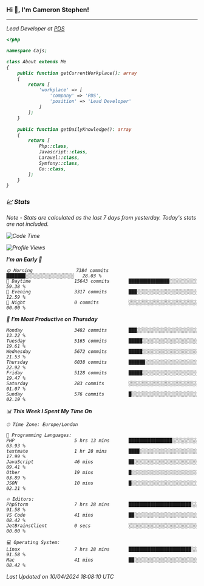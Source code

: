 ### Hi 👋, I'm Cameron Stephen!
<hr>
<p><em>Lead Developer at <a href="https://prindatasolutions.co.uk">PDS</a></p>


```php
<?php

namespace Cajs;

class About extends Me
{
    public function getCurrentWorkplace(): array
    {
        return [
            'workplace' => [
                'company' => 'PDS',
                'position' => 'Lead Developer'
            ]
        ];
    }

    public function getDailyKnowledge(): array
    {
        return [
            Php::class,
            Javascript::class,
            Laravel::class,
            Symfony::class,
            Go::class,
        ];
    }
}
```

### 📈 Stats
<p><em>Note - Stats are calculated as the last 7 days from yesterday. Today's stats are not included.</em></p>


<!--START_SECTION:waka-->
![Code Time](http://img.shields.io/badge/Code%20Time-3%2C756%20hrs%2025%20mins-blue)

![Profile Views](http://img.shields.io/badge/Profile%20Views-0-blue)

**I'm an Early 🐤** 

```text
🌞 Morning                7384 commits        ███████░░░░░░░░░░░░░░░░░░   28.03 % 
🌆 Daytime                15643 commits       ███████████████░░░░░░░░░░   59.38 % 
🌃 Evening                3317 commits        ███░░░░░░░░░░░░░░░░░░░░░░   12.59 % 
🌙 Night                  0 commits           ░░░░░░░░░░░░░░░░░░░░░░░░░   00.00 % 
```
📅 **I'm Most Productive on Thursday** 

```text
Monday                   3482 commits        ███░░░░░░░░░░░░░░░░░░░░░░   13.22 % 
Tuesday                  5165 commits        █████░░░░░░░░░░░░░░░░░░░░   19.61 % 
Wednesday                5672 commits        █████░░░░░░░░░░░░░░░░░░░░   21.53 % 
Thursday                 6038 commits        ██████░░░░░░░░░░░░░░░░░░░   22.92 % 
Friday                   5128 commits        █████░░░░░░░░░░░░░░░░░░░░   19.47 % 
Saturday                 283 commits         ░░░░░░░░░░░░░░░░░░░░░░░░░   01.07 % 
Sunday                   576 commits         █░░░░░░░░░░░░░░░░░░░░░░░░   02.19 % 
```


📊 **This Week I Spent My Time On** 

```text
🕑︎ Time Zone: Europe/London

💬 Programming Languages: 
PHP                      5 hrs 13 mins       ████████████████░░░░░░░░░   63.93 % 
textmate                 1 hr 28 mins        ████░░░░░░░░░░░░░░░░░░░░░   17.99 % 
JavaScript               46 mins             ██░░░░░░░░░░░░░░░░░░░░░░░   09.41 % 
Other                    19 mins             █░░░░░░░░░░░░░░░░░░░░░░░░   03.89 % 
JSON                     10 mins             █░░░░░░░░░░░░░░░░░░░░░░░░   02.21 % 

🔥 Editors: 
PhpStorm                 7 hrs 28 mins       ███████████████████████░░   91.58 % 
VS Code                  41 mins             ██░░░░░░░░░░░░░░░░░░░░░░░   08.42 % 
JetBrainsClient          0 secs              ░░░░░░░░░░░░░░░░░░░░░░░░░   00.00 % 

💻 Operating System: 
Linux                    7 hrs 28 mins       ███████████████████████░░   91.58 % 
Mac                      41 mins             ██░░░░░░░░░░░░░░░░░░░░░░░   08.42 % 
```


 Last Updated on 10/04/2024 18:08:10 UTC
<!--END_SECTION:waka-->
